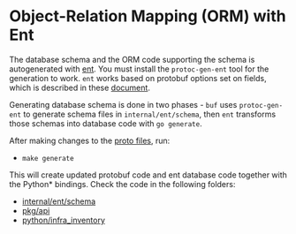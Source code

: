 <!---
  SPDX-FileCopyrightText: (C) 2025 Intel Corporation
  SPDX-License-Identifier: Apache-2.0
-->

# Object-Relation Mapping (ORM) with Ent

The database schema and the ORM code supporting the schema is autogenerated with [ent](https://entgo.io/). You must
install the `protoc-gen-ent` tool for the generation to work. `ent` works based on protobuf options set on fields,
which is described in these [document][document-url].

Generating database schema is done in two phases - `buf` uses `protoc-gen-ent` to
generate schema files in `internal/ent/schema`, then `ent` transforms those schemas
into database code with `go generate`.

After making changes to the [proto files](../api/), run:

- `make generate`

This will create updated protobuf code and ent database code together with the Python\* bindings. Check the code in the
following folders:

- [internal/ent/schema](../internal/ent/schema/)
- [pkg/api](../pkg/api)
- [python/infra_inventory](../python/infra_inventory/)

[document-url]: https://github.com/ent/contrib/blob/master/entproto/cmd/protoc-gen-ent/README.md
